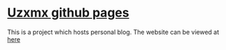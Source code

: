 # [Uzxmx github pages](https://github.com/UzxMx/uzxmx.github.io)

This is a project which hosts personal blog. The website can be viewed at [here](https://uzxmx.github.io/)
